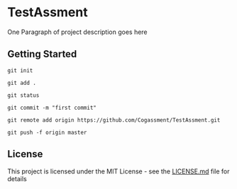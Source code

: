 # TestAssment

One Paragraph of project description goes here

## Getting Started

```
git init
```
```
git add .
```
```
git status
```
```
git commit -m "first commit"
```
```
git remote add origin https://github.com/Cogassment/TestAssment.git
```
```
git push -f origin master
```

## License

This project is licensed under the MIT License - see the [LICENSE.md](LICENSE.md) file for details
